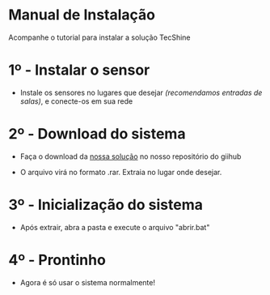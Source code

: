 

# Manual de Instalação

Acompanhe o tutorial para instalar a solução TecShine

# 1º - Instalar o sensor

- Instale os sensores no lugares que desejar _(recomendamos entradas de salas)_, e conecte-os em sua rede

# 2º - Download do sistema 

- Faça o download da <a href="https://github.com/swtt-pch/TecShine/archive/refs/heads/main.zip">nossa solução</a> no nosso repositório do giihub

- O arquivo virá no formato .rar. Extraia no lugar onde desejar. 

# 3º - Inicialização do sistema

- Após extrair, abra a pasta e execute o arquivo "abrir.bat"

# 4º - Prontinho

- Agora é só usar o sistema normalmente!
